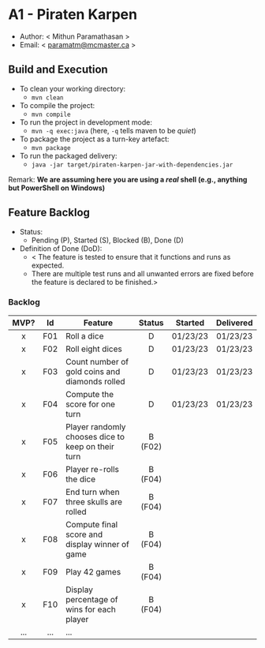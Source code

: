 # A1 - Piraten Karpen

  * Author: < Mithun Paramathasan >
  * Email: < paramatm@mcmaster.ca >

## Build and Execution

  * To clean your working directory:
    * `mvn clean`
  * To compile the project:
    * `mvn compile`
  * To run the project in development mode:
    * `mvn -q exec:java` (here, `-q` tells maven to be _quiet_)
  * To package the project as a turn-key artefact:
    * `mvn package`
  * To run the packaged delivery:
    * `java -jar target/piraten-karpen-jar-with-dependencies.jar` 

Remark: **We are assuming here you are using a _real_ shell (e.g., anything but PowerShell on Windows)**

## Feature Backlog

 * Status: 
   * Pending (P), Started (S), Blocked (B), Done (D)
 * Definition of Done (DoD):
   * < The feature is tested to ensure that it functions and runs as expected.
   * There are multiple test runs and all unwanted errors are fixed before the feature is declared to be finished.>

### Backlog 

| MVP? | Id  | Feature  | Status  |  Started  | Delivered |
| :-:  |:-:  |---       | :-:     | :-:       | :-:       |
| x   | F01 | Roll a dice | D | 01/23/23 | 01/23/23 |
| x   | F02 | Roll eight dices  | D | 01/23/23 | 01/23/23 |
| x   | F03 | Count number of gold coins and diamonds rolled  | D | 01/23/23 | 01/23/23 |
| x   | F04 | Compute the score for one turn | D | 01/23/23 | 01/23/23 |
| x   | F05 | Player randomly chooses dice to keep on their turn | B (F02) | | 
| x   | F06 | Player re-rolls the dice | B (F04) | |
| x   | F07 | End turn when three skulls are rolled | B (F04) | |
| x   | F08 | Compute final score and display winner of game | B (F04) | |
| x   | F09 | Play 42 games | B (F04) | |
| x   | F10 | Display percentage of wins for each player | B (F04) | |
| ... | ... | ... |


